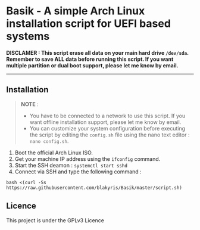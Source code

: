 # Basik - A simple Arch Linux installation script for UEFI based systems

**DISCLAMER : This script erase all data on your main hard drive  ``` /dev/sda ```. Remember to save ALL data before running this script.
If you want multiple partition or dual boot support, please let me know by email.**
_____________________________________________________________________________________________________________

## Installation

> **NOTE** : 
> - You have to be connected to a network to use this script. If you want offline installation support, please let me know by email.
> - You can customize your system configuration before executing the script by editing the ``` config.sh ``` file using the nano text editor : ``` nano config.sh ```.


1. Boot the official Arch Linux ISO.
2. Get your machine IP address using the ``` ifconfig ``` command.
3. Start the SSH deamon : ``` systemctl start sshd ``` 
3. Connect via SSH and type the following command :

```
bash <(curl -Ss https://raw.githubusercontent.com/blakyris/Basik/master/script.sh)
```

## Licence

This project is under the GPLv3 Licence

